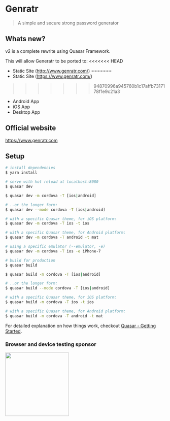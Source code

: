 # Genratr

> A simple and secure strong password generator
<!-- <img width="613" alt="Genratr" src="https://user-images.githubusercontent.com/6112201/55602801-15527a00-57b3-11e9-88df-6913fcf001b8.png"> -->

## Whats new?

v2 is a complete rewrite using Quasar Framework. 

This will allow Generatr to be ported to:
<<<<<<< HEAD
 - Static Site (http://www.genratr.com/)
=======
 - Static Site (https://www.genratr.com/)
>>>>>>> 94870996a945760b1c17affb7317178f1e9c21a3
 - Android App
 - iOS App
 - Desktop App

## Official website

<a href="https://www.genratr.com">https://www.genratr.com</a>

## Setup

``` bash
# install dependencies
$ yarn install

# serve with hot reload at localhost:8080
$ quasar dev

$ quasar dev -m cordova -T [ios|android]

# ..or the longer form:
$ quasar dev --mode cordova -T [ios|android]

# with a specific Quasar theme, for iOS platform:
$ quasar dev -m cordova -T ios -t ios

# with a specific Quasar theme, for Android platform:
$ quasar dev -m cordova -T android -t mat

# using a specific emulator (--emulator, -e)
$ quasar dev -m cordova -T ios -e iPhone-7

# build for production
$ quasar build

$ quasar build -m cordova -T [ios|android]

# ..or the longer form:
$ quasar build --mode cordova -T [ios|android]

# with a specific Quasar theme, for iOS platform:
$ quasar build -m cordova -T ios -t ios

# with a specific Quasar theme, for Android platform:
$ quasar build -m cordova -T android -t mat
```

For detailed explanation on how things work, checkout [Quasar - Getting Started](https://quasar-framework.org/guide/).

### Browser and device testing sponsor

<a target="_blank" href="http://browserstack.com/"><img width=200 src="https://user-images.githubusercontent.com/6112201/55602201-28b01600-57b0-11e9-99c5-33e8e2dab268.png" /></a>
